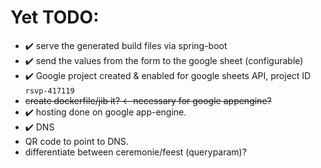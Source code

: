 # Yet TODO:

* ✔️ serve the generated build files via spring-boot
* ✔️ send the values from the form to the google sheet (configurable)
* ✔️ Google project created & enabled for google sheets API, project ID `rsvp-417119`
* ~~create dockerfile/jib it? <- necessary for google appengine?~~
* ✔️ hosting done on google app-engine.
* ✔️ DNS
* QR code to point to DNS.
* differentiate between ceremonie/feest (queryparam)?